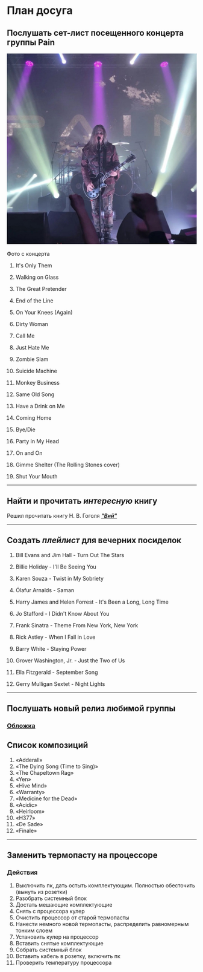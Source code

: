 # План досуга

## Послушать сет-лист посещенного концерта группы **Pain**
![Фото с концерта](123.jpg)

Фото с концерта

1. It's Only Them

2. Walking on Glass

3. The Great Pretender

4. End of the Line

5. On Your Knees (Again)

6. Dirty Woman

7. Call Me

8. Just Hate Me

9. Zombie Slam

10. Suicide Machine

11. Monkey Business

12. Same Old Song

13. Have a Drink on Me

14. Coming Home

15. Bye/Die

16. Party in My Head

17. On and On

18. Gimme Shelter
(The Rolling Stones cover)

19. Shut Your Mouth

---
## Найти и прочитать ***интересную*** книгу

Решил прочитать книгу Н. В. Гоголя [***"Вий"***](https://cdn.ast.ru/v2/AST000000000058323/COVER/cover1__w340.jpg)

---
## Создать *плейлист* для вечерних посиделок

1. Bill Evans and Jim Hall - Turn Out The Stars

2. Billie Holiday - I'll Be Seeing You

3. Karen Souza - Twist in My Sobriety

4. Ólafur Arnalds - Saman

5. Harry James and Helen Forrest - It's Been a Long, Long Time

6. Jo Stafford - I Didn't Know About You

7. Frank Sinatra - Theme From New York, New York

8. Rick Astley - When I Fall in Love

9. Barry White - Staying Power

10. Grover Washington, Jr. - Just the Two of Us

11. Ella Fitzgerald - September Song

12. Gerry Mulligan Sextet - Night Lights

---
## Послушать новый релиз любимой группы
### [Обложка](https://upload.wikimedia.org/wikipedia/ru/9/9b/Slipknot_%E2%80%94_The_End%2C_So_Far.jpg)
## Список композиций 
1.	«Adderall»
2.	«The Dying Song (Time to Sing)»
3.	«The Chapeltown Rag»
4.	«Yen»
5.	«Hive Mind»
6.	«Warranty»
7.	«Medicine for the Dead»
8.	«Acidic»
9.	«Heirloom»
10.	«H377»
11.	«De Sade»
12.	«Finale»
---
## Заменить термопасту на процессоре
###  Действия 
1. Выключить пк, дать остыть комплектующим. Полностью обесточить (вынуть из розетки)
2. Разобрать системный блок 
3. Достать мешающие комплектующие
4. Снять с процессора кулер
5. Очистить процессор от старой термопасты
6. Нанести немного новой термопасты, распределить равномерным тонким слоем
7. Установить кулер на процессор
8. Вставить снятые комплектующие
9. Собрать системный блок
10. Вставить кабель в розетку, включить пк
11. Проверить температуру процессора
